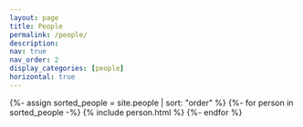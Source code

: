 ```yaml
---
layout: page
title: People
permalink: /people/
description:
nav: true
nav_order: 2
display_categories: [people]
horizontal: true
---
```


<!-- pages/projects.md -->
<div class="projects_horizontal">

<!-- Display projects without categories -->
  <!-- Generate cards for each project -->
  <div class="grid">
    {%- assign sorted_people = site.people | sort: "order" %}
    {%- for person in sorted_people -%}
      {% include person.html %}
    {%- endfor %}
  </div>
</div>
